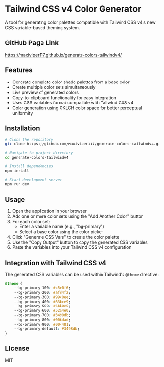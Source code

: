 # Tailwind CSS v4 Color Generator

A tool for generating color palettes compatible with Tailwind CSS v4's new CSS variable-based theming system.

## GitHub Page Link

https://maxiviper117.github.io/generate-colors-tailwindv4/

## Features

- Generate complete color shade palettes from a base color
- Create multiple color sets simultaneously
- Live preview of generated colors
- Copy-to-clipboard functionality for easy integration
- Uses CSS variables format compatible with Tailwind CSS v4
- Color generation using OKLCH color space for better perceptual uniformity

## Installation

```bash
# Clone the repository
git clone https://github.com/Maxiviper117/generate-colors-tailwindv4.git

# Navigate to project directory
cd generate-colors-tailwindv4

# Install dependencies
npm install

# Start development server
npm run dev
```

## Usage

1. Open the application in your browser
2. Add one or more color sets using the "Add Another Color" button
3. For each color set:
   - Enter a variable name (e.g., "bg-primary")
   - Select a base color using the color picker
4. Click "Generate CSS Vars" to create the color palette
5. Use the "Copy Output" button to copy the generated CSS variables
6. Paste the variables into your Tailwind CSS v4 configuration

## Integration with Tailwind CSS v4

The generated CSS variables can be used within Tailwind's `@theme` directive:

```css
@theme {
	--bg-primary-100: #c5e0f6;
	--bg-primary-200: #afd4f2;
	--bg-primary-300: #99c8ee;
	--bg-primary-400: #83bce9;
	--bg-primary-500: #6bb0e5;
	--bg-primary-600: #52a4e0;
	--bg-primary-700: #3498db;
	--bg-primary-800: #006dad;
	--bg-primary-900: #004481;
	--bg-primary-default: #3498db;
}
```

## License

MIT
